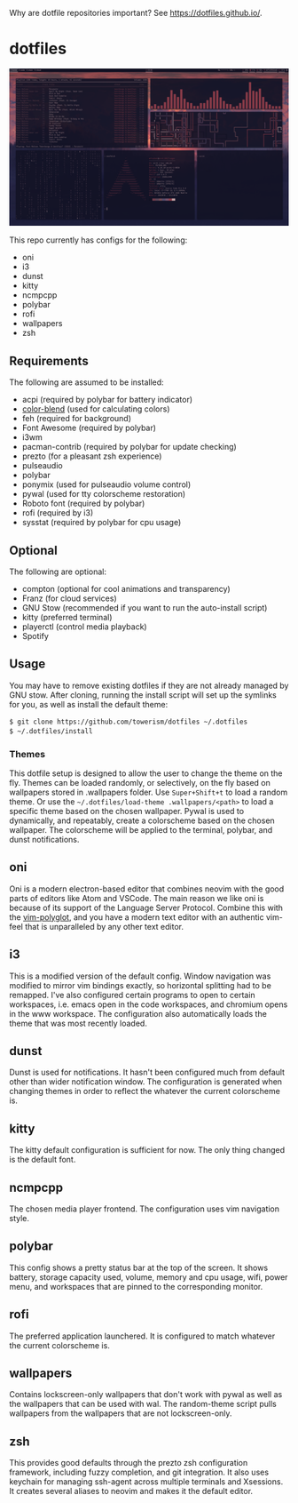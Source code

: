 Why are dotfile repositories important? See https://dotfiles.github.io/.

# dotfiles

![alt text](screenshots/elias-forest-theme.png "screenshot")

This repo currently has configs for the following:

- oni
- i3
- dunst
- kitty
- ncmpcpp
- polybar
- rofi
- wallpapers
- zsh

## Requirements

The following are assumed to be installed:

- acpi (required by polybar for battery indicator)
- [color-blend](https://www.github.com/towerism/color-blend) (used for calculating colors)
- feh (required for background)
- Font Awesome (required by polybar)
- i3wm
- pacman-contrib (required by polybar for update checking)
- prezto (for a pleasant zsh experience)
- pulseaudio
- polybar
- ponymix (used for pulseaudio volume control)
- pywal (used for tty colorscheme restoration)
- Roboto font (required by polybar)
- rofi (required by i3)
- sysstat (required by polybar for cpu usage)

## Optional

The following are optional:

- compton (optional for cool animations and transparency)
- Franz (for cloud services)
- GNU Stow (recommended if you want to run the auto-install script)
- kitty (preferred terminal)
- playerctl (control media playback)
- Spotify

## Usage

You may have to remove existing dotfiles if they are not already managed by GNU
stow. After cloning, running the install script will set up the symlinks for
you, as well as install the default theme:

``` bash
$ git clone https://github.com/towerism/dotfiles ~/.dotfiles
$ ~/.dotfiles/install
```

### Themes

This dotfile setup is designed to allow the user to change the theme on the fly.
Themes can be loaded randomly, or selectively, on the fly based on wallpapers
stored in .wallpapers folder. Use `Super+Shift+t` to load a random theme. Or use
the `~/.dotfiles/load-theme .wallpapers/<path>` to load a specific theme based
on the chosen wallpaper. Pywal is used to dynamically, and repeatably, create a
colorscheme based on the chosen wallpaper. The colorscheme will be applied to the
terminal, polybar, and dunst notifications.

## oni

Oni is a modern electron-based editor that combines neovim with the good parts of
editors like Atom and VSCode. The main reason we like oni is because of its support
of the Language Server Protocol. Combine this with the 
[vim-polyglot](https://www.github.com/sheerun/vim-polyglot), and you have a modern
text editor with an authentic vim-feel that is unparalleled by any other text editor.

## i3

This is a modified version of the default config. Window navigation was modified
to mirror vim bindings exactly, so horizontal splitting had to be remapped. I've
also configured certain programs to open to certain workspaces, i.e. emacs open
in the code workspaces, and chromium opens in the www workspace. The
configuration also automatically loads the theme that was most recently loaded.

## dunst

Dunst is used for notifications. It hasn't been configured much from default
other than wider notification window. The configuration is generated when
changing themes in order to reflect the whatever the current colorscheme is.

## kitty

The kitty default configuration is sufficient for now. The only thing changed is
the default font.

## ncmpcpp

The chosen media player frontend. The configuration uses vim navigation style.

## polybar

This config shows a pretty status bar at the top of the screen. It shows
battery, storage capacity used, volume, memory and cpu usage, wifi, power menu,
and workspaces that are pinned to the corresponding monitor.

## rofi

The preferred application launchered. It is configured to match whatever the
current colorscheme is.

## wallpapers

Contains lockscreen-only wallpapers that don't work with pywal as well as the
wallpapers that can be used with wal. The random-theme script pulls wallpapers
from the wallpapers that are not lockscreen-only.

## zsh

This provides good defaults through the prezto zsh configuration framework,
including fuzzy completion, and git integration. It also uses keychain for
managing ssh-agent across multiple terminals and Xsessions. It creates several
aliases to neovim and makes it the default editor.


